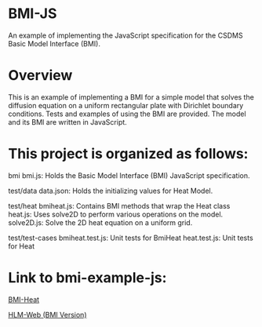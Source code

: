 # BMI-JS
An example of implementing the JavaScript specification for the CSDMS Basic Model Interface (BMI).

# Overview
This is an example of implementing a BMI for a simple model that solves the diffusion equation on a uniform rectangular plate with Dirichlet boundary conditions. Tests and examples of using the BMI are provided. The model and its BMI are written in JavaScript.

# This project is organized as follows:

bmi
bmi.js: Holds the Basic Model Interface (BMI) JavaScript specification.

test/data
data.json: Holds the initializing values for Heat Model.

test/heat
bmiheat.js: Contains BMI methods that wrap the Heat class
heat.js: Uses solve2D to perform various operations on the model.
solve2D.js: Solve the 2D heat equation on a uniform grid.

test/test-cases
bmiheat.test.js: Unit tests for BmiHeat
heat.test.js: Unit tests for Heat

# Link to bmi-example-js:

[BMI-Heat](https://github.com/uihilab/bmi-example-js)

[HLM-Web (BMI Version)](https://github.com/uihilab/HLM-Web/tree/main/bmi-version)
